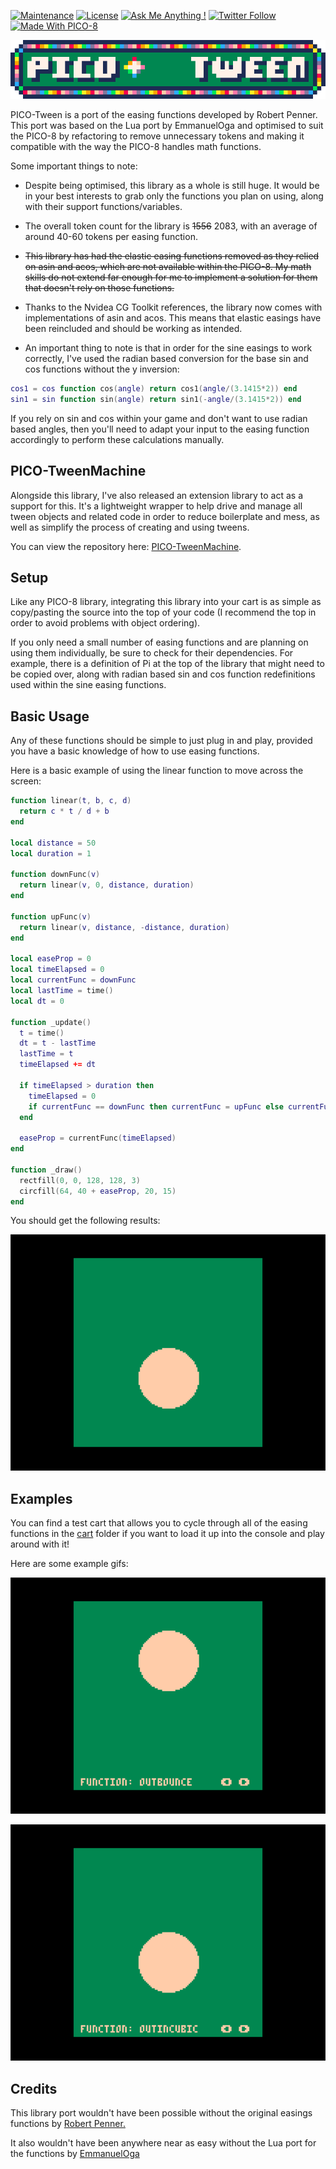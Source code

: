 [![Maintenance](https://img.shields.io/badge/Maintained%3F-yes-brightgreen.svg)](https://github.com/JoebRogers/PICO-Tween/graphs/commit-activity) 
[![License](https://img.shields.io/github/license/mashape/apistatus.svg)](https://en.wikipedia.org/wiki/MIT_License) 
[![Ask Me Anything !](https://img.shields.io/badge/Ask%20me-anything-1abc9c.svg)](https://joebrogers.com) 
[![Twitter Follow](https://img.shields.io/twitter/follow/JoebMakesGames.svg?style=social&label=Follow)](https://twitter.com/JoebMakesGames)
[![Made With PICO-8](https://img.shields.io/badge/Made%20With-PICO--8-ff004d.svg?style=flat&logo=data%3Aimage%2Fpng%3Bbase64%2CiVBORw0KGgoAAAANSUhEUgAAABQAAAAUCAYAAACNiR0NAAAAlUlEQVQ4jWP8v5gBFTxOR%2BVXPfuPwp8SxIjCt%2BBG4TIxUBkMfgNZGIyi0IRmoobZxxeo0rcPocp%2FEEEJ08HvZaobyPj%2FjTpqmLAeJM2EtgMo3MHvZeqnw9X%2FXVHSUdhnP5Qw%2Fc%2B7CUVDS%2BsWFH6QpuyIT4cMT8xQBJI%2B1aHwj1%2F3RgnTVJbrKGH29egxFPWD38tUNxAAun4liexlTtMAAAAASUVORK5CYII%3D)](https://www.lexaloffle.com/pico-8.php)

![PICO-Tween](img/logo.gif)

PICO-Tween is a port of the easing functions developed by Robert Penner. This port was based on the Lua port by EmmanuelOga 
and optimised to suit the PICO-8 by refactoring to remove unnecessary tokens and making it compatible with the way the PICO-8
handles math functions.

Some important things to note:

- Despite being optimised, this library as a whole is still huge. It would be in your best interests to grab only
the functions you plan on using, along with their support functions/variables.

- The overall token count for the library is ~~1556~~ 2083, with an average of around 40-60 tokens per easing function.

- ~~This library has had the elastic easing functions removed as they relied on asin and acos, which are not
available within the PICO-8. My math skills do not extend far enough for me to implement a solution for them 
that doesn't rely on those functions.~~

- Thanks to the Nvidea CG Toolkit references, the library now comes with implementations of asin and acos. This means
that elastic easings have been reincluded and should be working as intended.

- An important thing to note is that in order for the sine easings to work correctly, I've used the radian based
conversion for the base sin and cos functions without the y inversion:
```lua
cos1 = cos function cos(angle) return cos1(angle/(3.1415*2)) end
sin1 = sin function sin(angle) return sin1(-angle/(3.1415*2)) end
```
If you rely on sin and cos within your game and don't want to use radian based angles, then you'll need to adapt your
input to the easing function accordingly to perform these calculations manually.

## PICO-TweenMachine

Alongside this library, I've also released an extension library to act as a support for this. It's a lightweight wrapper
to help drive and manage all tween objects and related code in order to reduce boilerplate and mess, as well as simplify
the process of creating and using tweens.

You can view the repository here: [PICO-TweenMachine](https://github.com/JoebRogers/PICO-TweenMachine).

## Setup

Like any PICO-8 library, integrating this library into your cart is as simple as copy/pasting the source
into the top of your code (I recommend the top in order to avoid problems with object ordering).

If you only need a small number of easing functions and are planning on using them individually, be sure to 
check for their dependencies. For example, there is a definition of Pi at the top of the library that might need to be
copied over, along with radian based sin and cos function redefinitions used within the sine easing functions.

## Basic Usage

Any of these functions should be simple to just plug in and play, provided you have a basic knowledge of how to use
easing functions.

Here is a basic example of using the linear function to move across the screen:

```lua
function linear(t, b, c, d)
  return c * t / d + b
end

local distance = 50
local duration = 1

function downFunc(v)
  return linear(v, 0, distance, duration)
end

function upFunc(v)
  return linear(v, distance, -distance, duration)
end

local easeProp = 0
local timeElapsed = 0
local currentFunc = downFunc
local lastTime = time()
local dt = 0

function _update()
  t = time()
  dt = t - lastTime
  lastTime = t
  timeElapsed += dt

  if timeElapsed > duration then
    timeElapsed = 0
    if currentFunc == downFunc then currentFunc = upFunc else currentFunc = downFunc end
  end

  easeProp = currentFunc(timeElapsed)
end

function _draw()
  rectfill(0, 0, 128, 128, 3)
  circfill(64, 40 + easeProp, 20, 15)
end
```

You should get the following results:

![Basic Usage Demo](img/basic-usage-demo.gif)

## Examples

You can find a test cart that allows you to cycle through all of the easing functions in the [cart](cart/pico-tween-demo.p8) folder 
if you want to load it up into the console and play around with it!

Here are some example gifs:

![Bounce Out](img/bounce-out.gif)

![Out In Cubic](img/out-in-cubic.gif)

## Credits

This library port wouldn't have been possible without the original easings functions by [Robert Penner.](http://robertpenner.com/easing/)

It also wouldn't have been anywhere near as easy without the Lua port for the functions by [EmmanuelOga](https://github.com/EmmanuelOga/easing)
